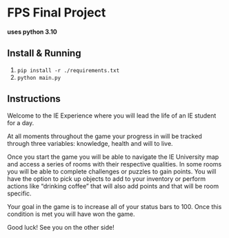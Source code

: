 # FPS Final Project


**uses python 3.10**


## Install & Running

1. `pip install -r ./requirements.txt`
2. `python main.py`

## Instructions

Welcome to the IE Experience where you will lead the life of an IE student for a day.

At all moments throughout the game your progress in will be tracked through three variables: knowledge, health and will to live.


Once you start the game you will be able to navigate the IE University map and access a series of rooms with their respective qualities. In some rooms you will be able to complete challenges or puzzles to gain points. You will have the option to pick up objects to add to your inventory or perform actions like “drinking coffee” that will also add points and that will be room specific.

Your goal in the game is to increase all of your status bars to 100. Once this condition is met you will have won the game.

Good luck!
See you on the other side!
